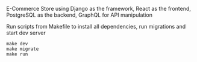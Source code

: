 E-Commerce Store using Django as the framework, React as the frontend, PostgreSQL as the backend, GraphQL for API manipulation

Run scripts from Makefile to install all dependencies, run migrations and start dev server

```
make dev
make migrate
make run
```